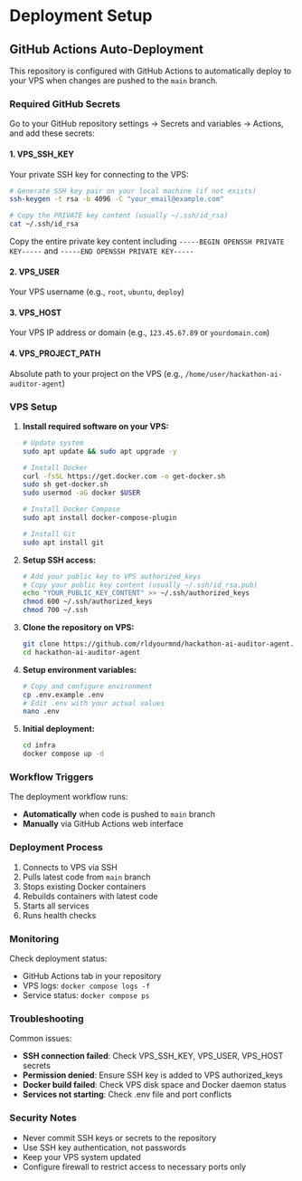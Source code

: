 # Deployment Setup

## GitHub Actions Auto-Deployment

This repository is configured with GitHub Actions to automatically deploy to your VPS when changes are pushed to the `main` branch.

### Required GitHub Secrets

Go to your GitHub repository settings → Secrets and variables → Actions, and add these secrets:

#### 1. VPS_SSH_KEY
Your private SSH key for connecting to the VPS:
```bash
# Generate SSH key pair on your local machine (if not exists)
ssh-keygen -t rsa -b 4096 -C "your_email@example.com"

# Copy the PRIVATE key content (usually ~/.ssh/id_rsa)
cat ~/.ssh/id_rsa
```
Copy the entire private key content including `-----BEGIN OPENSSH PRIVATE KEY-----` and `-----END OPENSSH PRIVATE KEY-----`

#### 2. VPS_USER
Your VPS username (e.g., `root`, `ubuntu`, `deploy`)

#### 3. VPS_HOST
Your VPS IP address or domain (e.g., `123.45.67.89` or `yourdomain.com`)

#### 4. VPS_PROJECT_PATH
Absolute path to your project on the VPS (e.g., `/home/user/hackathon-ai-auditor-agent`)

### VPS Setup

1. **Install required software on your VPS:**
   ```bash
   # Update system
   sudo apt update && sudo apt upgrade -y

   # Install Docker
   curl -fsSL https://get.docker.com -o get-docker.sh
   sudo sh get-docker.sh
   sudo usermod -aG docker $USER

   # Install Docker Compose
   sudo apt install docker-compose-plugin

   # Install Git
   sudo apt install git
   ```

2. **Setup SSH access:**
   ```bash
   # Add your public key to VPS authorized_keys
   # Copy your public key content (usually ~/.ssh/id_rsa.pub)
   echo "YOUR_PUBLIC_KEY_CONTENT" >> ~/.ssh/authorized_keys
   chmod 600 ~/.ssh/authorized_keys
   chmod 700 ~/.ssh
   ```

3. **Clone the repository on VPS:**
   ```bash
   git clone https://github.com/rldyourmnd/hackathon-ai-auditor-agent.git
   cd hackathon-ai-auditor-agent
   ```

4. **Setup environment variables:**
   ```bash
   # Copy and configure environment
   cp .env.example .env
   # Edit .env with your actual values
   nano .env
   ```

5. **Initial deployment:**
   ```bash
   cd infra
   docker compose up -d
   ```

### Workflow Triggers

The deployment workflow runs:
- **Automatically** when code is pushed to `main` branch
- **Manually** via GitHub Actions web interface

### Deployment Process

1. Connects to VPS via SSH
2. Pulls latest code from `main` branch
3. Stops existing Docker containers
4. Rebuilds containers with latest code
5. Starts all services
6. Runs health checks

### Monitoring

Check deployment status:
- GitHub Actions tab in your repository
- VPS logs: `docker compose logs -f`
- Service status: `docker compose ps`

### Troubleshooting

Common issues:
- **SSH connection failed**: Check VPS_SSH_KEY, VPS_USER, VPS_HOST secrets
- **Permission denied**: Ensure SSH key is added to VPS authorized_keys
- **Docker build failed**: Check VPS disk space and Docker daemon status
- **Services not starting**: Check .env file and port conflicts

### Security Notes

- Never commit SSH keys or secrets to the repository
- Use SSH key authentication, not passwords
- Keep your VPS system updated
- Configure firewall to restrict access to necessary ports only
